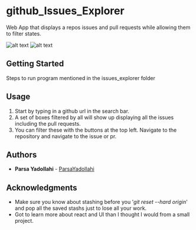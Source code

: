 # github_Issues_Explorer
Web App that displays a repos issues and pull requests while allowing them to filter states.

![alt text](https://github.com/ParsaYadollahi/github_Issues_Explorer/blob/master/images/Screen%20Shot%202020-01-24%20at%209.28.00%20AM.png)
![alt text](https://github.com/ParsaYadollahi/github_Issues_Explorer/blob/master/images/Screen%20Shot%202020-01-24%20at%209.28.17%20AM.png)

## Getting Started

Steps to run program mentioned in the issues_explorer folder

## Usage

1. Start by typing in a github url in the search bar.
2. A set of boxes filtered by all will show up displaying all the issues including the pull requests.
3. You can filter these with the buttons at the top left. Navigate to the repository and navigate to the issue or pr.

## Authors

* **Parsa Yadollahi** -  [ParsaYadollahi](https://github.com/ParsaYadollahi)

## Acknowledgments

* Make sure you know about stashing before you '_git reset --hard origin_' and pop all the saved stashs just to lose all your work.
* Got to learn more about react and UI than I thought I would from a small project.
